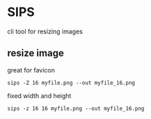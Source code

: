 # SIPS

cli tool for resizing images

## resize image

great for favicon

```console
sips -Z 16 myfile.png --out myfile_16.png
```

fixed width and height

```console
sips -z 16 16 myfile.png --out myfile_16.png
```
